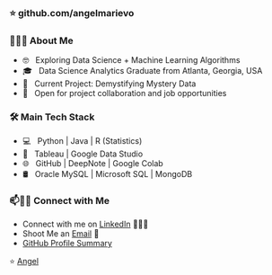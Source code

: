###  ⭐️  github.com/angelmarievo

<!--
- 🔭 I’m currently working on ...
- 🌱 I’m currently learning ...
- 👯 I’m looking to collaborate on ...
- 🤔 I’m looking for help with ...
- 💬 Ask me about ...
- 📫 How to reach me: ...
- 😄 Pronouns: ...
- ⚡ Fun fact: ...
-->

<h3>👩🏻‍💻 About Me </h3>

- 🤓 &nbsp; Exploring Data Science + Machine Learning Algorithms
- 🎓 &nbsp; Data Science Analytics Graduate from Atlanta, Georgia, USA
- 🌱 &nbsp; Current Project: Demystifying Mystery Data 
- 👀 &nbsp; Open for project collaboration and job opportunities

<h3>🛠  Main Tech Stack</h3>

- 💻 &nbsp; Python | Java | R (Statistics) 
- 🔧 &nbsp; Tableau | Google Data Studio
- 🌐 &nbsp; GitHub | DeepNote | Google Colab
- 🛢 &nbsp; Oracle MySQL | Microsoft SQL | MongoDB

### 📫🤝🏻 Connect with Me

 - Connect with me on [LinkedIn](https://www.linkedin.com/in/angel-marie-vo/) 👨🏻‍💻
 - Shoot Me an [Email](mailto:angelvo.analytics@gmail.com) 💌
 - [GitHub Profile Summary](https://profile-summary-for-github.com/user/angelmarievo)




 ⭐️  [Angel](https://github.com/[angelmarievo])
